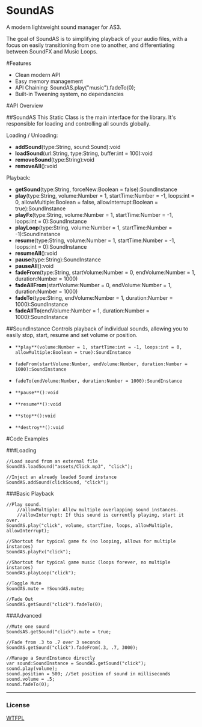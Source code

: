 [license]: https://github.com/treefortress/SoundAS/raw/master/license.txt

SoundAS
=======

A modern lightweight sound manager for AS3. 

The goal of SoundAS is to simplifying playback of your audio files, with a focus on easily transitioning from one to another, and differentiating between SoundFX and Music Loops.

#Features
* Clean modern API
* Easy memory management
* API Chaining: SoundAS.play("music").fadeTo(0);
* Built-in Tweening system, no dependancies

#API Overview

##SoundAS
This Static Class is the main interface for the library. It's responsible for loading and controlling all sounds globally.

Loading / Unloading: 

*    **addSound**(type:String, sound:Sound):void
*    **loadSound**(url:String, type:String, buffer:int = 100):void
*    **removeSound**(type:String):void
*    **removeAll**():void

Playback:

*    **getSound**(type:String, forceNew:Boolean = false):SoundInstance
*    **play**(type:String, volume:Number = 1, startTime:Number = -1, loops:int = 0, allowMultiple:Boolean = false, allowInterrupt:Boolean = true):SoundInstance
*    **playFx**(type:String, volume:Number = 1, startTime:Number = -1, loops:int = 0):SoundInstance
*    **playLoop**(type:String, volume:Number = 1, startTime:Number = -1):SoundInstance
*    **resume**(type:String, volume:Number = 1, startTime:Number = -1, loops:int = 0):SoundInstance
*    **resumeAll**():void
*    **pause**(type:String):SoundInstance
*    **pauseAll**():void
*    **fadeFrom**(type:String, startVolume:Number = 0, endVolume:Number = 1, duration:Number = 1000)
*    **fadeAllFrom**(startVolume:Number = 0, endVolume:Number = 1, duration:Number = 1000)
*    **fadeTo**(type:String, endVolume:Number = 1, duration:Number = 1000):SoundInstance
*    **fadeAllTo**(endVolume:Number = 1, duration:Number = 1000):SoundInstance

##SoundInstance
Controls playback of individual sounds, allowing you to easily stop, start, resume and set volume or position.

*     **play**(volume:Number = 1, startTime:int = -1, loops:int = 0, allowMultiple:Boolean = true):SoundInstance
*     fadeFrom(startVolume:Number, endVolume:Number, duration:Number = 1000):SoundInstance
*     fadeTo(endVolume:Number, duration:Number = 1000):SoundInstance
*     **pause**():void
*     **resume**():void
*     **stop**():void
*     **destroy**():void

#Code Examples

###Loading

    //Load sound from an external file
    SoundAS.loadSound("assets/Click.mp3", "click");

    //Inject an already loaded Sound instance
    SoundAS.addSound(clickSound, "click");

###Basic Playback

    //Play sound.
        //allowMultiple: Allow multiple overlapping sound instances.
        //allowInterrupt: If this sound is currently playing, start it over.
    SoundAS.play("click", volume, startTime, loops, allowMultiple, allowInterrupt);

    //Shortcut for typical game fx (no looping, allows for multiple instances)
    SoundAS.playFx("click");

    //Shortcut for typical game music (loops forever, no multiple instances)
    SoundAS.playLoop("click");

    //Toggle Mute 
    SoundAS.mute = !SoundAS.mute;

    //Fade Out
    SoundAS.getSound("click").fadeTo(0);

###Advanced 

    //Mute one sound
    SoundsAS.getSound("click").mute = true;

    //Fade from .3 to .7 over 3 seconds
    SoundAS.getSound("click").fadeFrom(.3, .7, 3000);

	//Manage a SoundInstance directly
    var sound:SoundInstance = SoundAS.getSound("click");
    sound.play(volume);
    sound.position = 500; //Set position of sound in milliseconds
    sound.volume = .5; 
	sound.fadeTo(0);

---
### License
[WTFPL][license]

